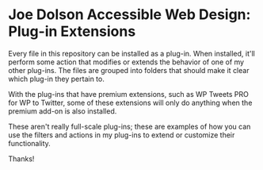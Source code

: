 # Joe Dolson Accessible Web Design: Plug-in Extensions

Every file in this repository can be installed as a plug-in. When installed, it'll perform some action that modifies or extends the behavior of one of my other plug-ins. The files are grouped into folders that should make it clear which plug-in they pertain to. 

With the plug-ins that have premium extensions, such as WP Tweets PRO for WP to Twitter, some of these extensions will only do anything when the premium add-on is also installed. 

These aren't really full-scale plug-ins; these are examples of how you can use the filters and actions in my plug-ins to extend or customize their functionality.

Thanks!
